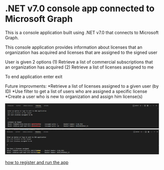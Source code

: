 # .NET v7.0 console app connected to Microsoft Graph

This is a console application built using .NET v7.0 that connects to Microsoft Graph.

This console application provides information about licenses that an organization has acquired and licenses that are assigned to the signed user

User is given 2 options
(1) Retrieve a list of commercial subscriptions that an organization has acquired
(2) Retrieve a list of licenses assigned to me

To end application enter exit 


Future improvments:
*Retrieve a list of licenses assigned to a given user (by ID)
*Use filter to get a list of users who are assigned a specific license
*Create a user who is new to organization and assign him license(s) 

![Output for Tenant Licenses](./TenantLicenses.png)
![Output for signed User Licenses](./userLicenses.jpg)


[how to register and run the app ](https://github.com/microsoft/hack-together/blob/main/templates/dotnet-console-app-microsoft-graph/README.md)

